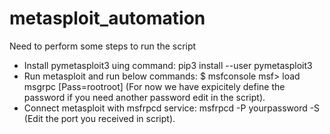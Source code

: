 # metasploit_automation
Need to perform some steps to run the script
  - Install pymetasploit3 uing command:
             pip3 install --user pymetasploit3
  - Run metasploit and run below commands:
             $ msfconsole
             msf> load msgrpc [Pass=rootroot]  (For now we have expicitely define the password if you need another password edit in the script).
  - Connect metasploit with msfrpcd service:
             msfrpcd -P yourpassword -S     (Edit the port you received in script).
